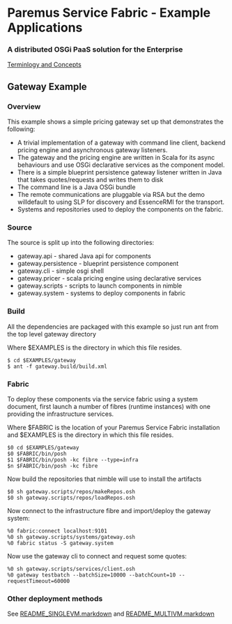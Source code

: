 # Paremus Service Fabric - Example Applications #
### A distributed OSGi PaaS solution for the Enterprise ###

[Terminlogy and Concepts](https://docs.paremus.com/display/SF18/Terminology+and+Concepts)


## Gateway Example ##

### Overview ###

This example shows a simple pricing gateway set up that demonstrates the following:

* A trivial implementation of a gateway with command line client,
backend pricing engine and asynchronous gateway listeners.
* The gateway and the pricing engine are written in Scala for its
async behaviours and use OSGi declarative services as the component
model.
* There is a simple blueprint persistence gateway listener written in
Java that takes quotes/requests and writes them to disk
* The command line is a Java OSGi bundle
* The remote communications are pluggable via RSA but the demo willdefault to using SLP for discovery and EssenceRMI for the transport.
* Systems and repositories used to deploy the components on the fabric.

### Source ###

The source is split up into the following directories:

* gateway.api - shared Java api for components
* gateway.persistence - blueprint persistence component
* gateway.cli - simple osgi shell
* gateway.pricer - scala pricing engine using declarative services
* gateway.scripts - scripts to launch components in nimble
* gateway.system - systems to deploy components in fabric

### Build ###

All the dependencies are packaged with this example so just run ant from the top level gateway directory

Where $EXAMPLES is the directory in which this file resides.

    $ cd $EXAMPLES/gateway
    $ ant -f gateway.build/build.xml

### Fabric ###

To deploy these components via the service fabric using a system document, first launch a number of fibres (runtime instances) with one providing the infrastructure services.

Where $FABRIC is the location of your Paremus Service Fabric installation and $EXAMPLES is the directory in which this file resides.

    $0 cd $EXAMPLES/gateway
    $0 $FABRIC/bin/posh
    $1 $FABRIC/bin/posh -kc fibre --type=infra
    $n $FABRIC/bin/posh -kc fibre

Now build the repositories that nimble will use to install the artifacts

    $0 sh gateway.scripts/repos/makeRepos.osh
    $0 sh gateway.scripts/repos/loadRepos.osh

Now connect to the infrastructure fibre and import/deploy the gateway system:

    %0 fabric:connect localhost:9101
    %0 sh gateway.scripts/systems/gateway.osh
    %0 fabric status -S gateway.system

Now use the gateway cli to connect and request some quotes:

    %0 sh gateway.scripts/services/client.osh
    %0 gateway testbatch --batchSize=10000 --batchCount=10 --requestTimeout=60000


### Other deployment methods ####

See [README_SINGLEVM.markdown](https://github.com/paremus/examples/blob/master/README_SINGLEVM.markdown) and [README_MULTIVM.markdown](https://github.com/paremus/examples/blob/master/README_MULTIVM.markdown)